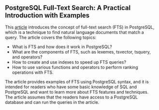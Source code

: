 ## PostgreSQL Full-Text Search: A Practical Introduction with Examples

This [article](https://medium.com/@thedataisaac/postgresql-full-text-search-a-practical-introduction-with-examples-46c30cc0c3f5) introduces the concept of full-text search (FTS) in PostgreSQL, which is a technique to find natural language documents that match a query. The article covers the following topics:
- What is FTS and how does it work in PostgreSQL?
- What are the components of FTS, such as lexemes, tsvector, tsquery, and operators?
- How to create and use indexes to speed up FTS queries?
- How to use various functions and operators to perform ranking operations with FTS.

The article provides examples of FTS using PostgreSQL syntax, and it is intended for readers who have some basic knowledge of SQL and PostgreSQL and want to learn more about FTS features and techniques. The article assumes that the readers have access to a PostgreSQL database and can run the queries in the article.
